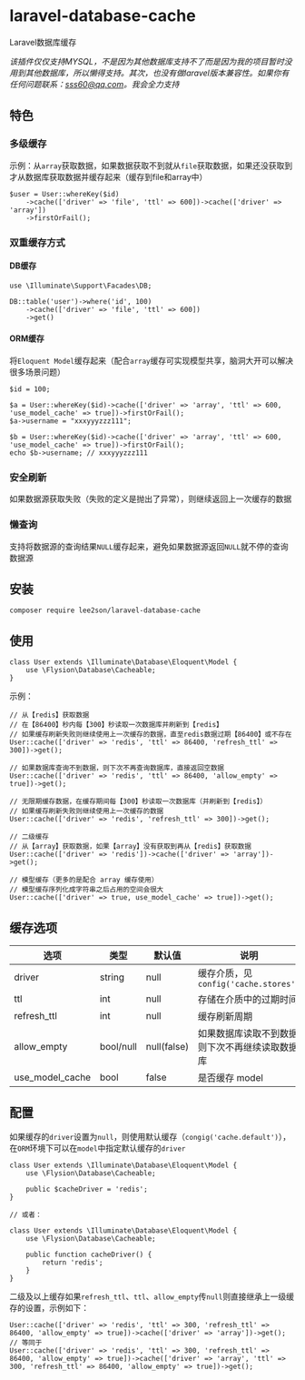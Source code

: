 # laravel-database-cache
Laravel数据库缓存

*该插件仅仅支持MYSQL，不是因为其他数据库支持不了而是因为我的项目暂时没用到其他数据库，所以懒得支持。其次，也没有做laravel版本兼容性。如果你有任何问题联系：sss60@qq.com。我会全力支持*

## 特色

### 多级缓存
示例：从`array`获取数据，如果数据获取不到就从`file`获取数据，如果还没获取到才从数据库获取数据并缓存起来（缓存到file和array中）

    $user = User::whereKey($id)
        ->cache(['driver' => 'file', 'ttl' => 600])->cache(['driver' => 'array'])
        ->firstOrFail();

### 双重缓存方式
#### DB缓存

    use \Illuminate\Support\Facades\DB;
    
    DB::table('user')->where('id', 100)
        ->cache(['driver' => 'file', 'ttl' => 600])
        ->get()

#### ORM缓存
将`Eloquent Model`缓存起来（配合`array`缓存可实现模型共享，脑洞大开可以解决很多场景问题）
    
    $id = 100;
    
    $a = User::whereKey($id)->cache(['driver' => 'array', 'ttl' => 600, 'use_model_cache' => true])->firstOrFail();
    $a->username = "xxxyyyzzz111";
    
    $b = User::whereKey($id)->cache(['driver' => 'array', 'ttl' => 600, 'use_model_cache' => true])->firstOrFail();
    echo $b->username; // xxxyyyzzz111

### 安全刷新
如果数据源获取失败（失败的定义是抛出了异常），则继续返回上一次缓存的数据

### 懒查询
支持将数据源的查询结果`NULL`缓存起来，避免如果数据源返回`NULL`就不停的查询数据源

## 安装

    composer require lee2son/laravel-database-cache
    
## 使用

    class User extends \Illuminate\Database\Eloquent\Model {
        use \Flysion\Database\Cacheable;
    }
    
示例：

    // 从【redis】获取数据
    // 在【86400】秒内每【300】秒读取一次数据库并刷新到【redis】
    // 如果缓存刷新失败则继续使用上一次缓存的数据，直至redis数据过期【86400】或不存在
    User::cache(['driver' => 'redis', 'ttl' => 86400, 'refresh_ttl' => 300])->get();
    
    // 如果数据库查询不到数据，则下次不再查询数据库，直接返回空数据
    User::cache(['driver' => 'redis', 'ttl' => 86400, 'allow_empty' => true])->get();
    
    // 无限期缓存数据，在缓存期间每【300】秒读取一次数据库（并刷新到【redis】）
    // 如果缓存刷新失败则继续使用上一次缓存的数据
    User::cache(['driver' => 'redis', 'refresh_ttl' => 300])->get();
    
    // 二级缓存
    // 从【array】获取数据，如果【array】没有获取到再从【redis】获取数据
    User::cache(['driver' => 'redis'])->cache(['driver' => 'array'])->get();
    
    // 模型缓存（更多的是配合 array 缓存使用）
    // 模型缓存序列化成字符串之后占用的空间会很大
    User::cache(['driver' => true, use_model_cache' => true])->get();

## 缓存选项
选项 | 类型 | 默认值 | 说明
----|----|----|----
driver|string|null|缓存介质，见 `config('cache.stores')`
ttl|int|null|存储在介质中的过期时间
refresh_ttl|int|null|缓存刷新周期
allow_empty|bool/null|null(false)|如果数据库读取不到数据则下次不再继续读取数据库
use_model_cache|bool|false|是否缓存 model


## 配置
如果缓存的`driver`设置为`null`，则使用默认缓存（`congig('cache.default')`），在`ORM`环境下可以在`model`中指定默认缓存的`driver`

    class User extends \Illuminate\Database\Eloquent\Model {
        use \Flysion\Database\Cacheable;

        public $cacheDriver = 'redis';
    }
    
    // 或者：
    
    class User extends \Illuminate\Database\Eloquent\Model {
        use \Flysion\Database\Cacheable;

        public function cacheDriver() {
            return 'redis';
        }
    }
    
二级及以上缓存如果`refresh_ttl`、`ttl`、`allow_empty`传`null`则直接继承上一级缓存的设置，示例如下：

    User::cache(['driver' => 'redis', 'ttl' => 300, 'refresh_ttl' => 86400, 'allow_empty' => true])->cache(['driver' => 'array'])->get();
    // 等同于
    User::cache(['driver' => 'redis', 'ttl' => 300, 'refresh_ttl' => 86400, 'allow_empty' => true])->cache(['driver' => 'array', 'ttl' => 300, 'refresh_ttl' => 86400, 'allow_empty' => true])->get();
